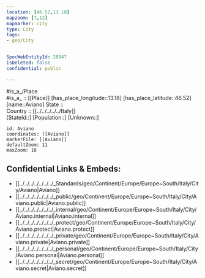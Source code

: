 ```yaml
---
location: [46.52,13.18] 
mapzoom: [7,12] 
mapmarker: city 
type: City
tags:
- geo/City


SpocWebEntityId: 28947
isDeleted: false
confidential: public

---
```

#is_a_/Place  
#is_a_ :: [[Place]] 
[has_place_longitude::13.18] 
[has_place_latitude::46.52] 
[name::Aviano] 
State ::  
Country :: [[../../../../../Italy]]  
[StateId::] 
[Population::] 
[Unknown::] 


```leaflet
id: Aviano
coordinates: [[Aviano]] 
markerFile: [[Aviano]] 
defaultZoom: 11 
maxZoom: 18
```


## Confidential Links & Embeds: 
- [[../../../../../../../_Standards/geo/Continent/Europe/Europe~South/Italy/City/Aviano|Aviano]] 
- [[../../../../../../../_public/geo/Continent/Europe/Europe~South/Italy/City/Aviano.public|Aviano.public]] 
- [[../../../../../../../_internal/geo/Continent/Europe/Europe~South/Italy/City/Aviano.internal|Aviano.internal]] 
- [[../../../../../../../_protect/geo/Continent/Europe/Europe~South/Italy/City/Aviano.protect|Aviano.protect]] 
- [[../../../../../../../_private/geo/Continent/Europe/Europe~South/Italy/City/Aviano.private|Aviano.private]] 
- [[../../../../../../../_personal/geo/Continent/Europe/Europe~South/Italy/City/Aviano.personal|Aviano.personal]] 
- [[../../../../../../../_secret/geo/Continent/Europe/Europe~South/Italy/City/Aviano.secret|Aviano.secret]] 
